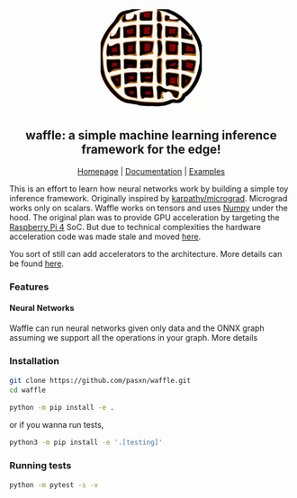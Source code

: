 <div align="center">

<img src="https://raw.githubusercontent.com/pasxn/waffle/docs/docs/assets/logo.jpg" alt="logo" width="180"/>

## waffle: a simple machine learning inference framework for the edge!

[Homepage](https://github.com/pasxn/waffle) | [Documentation](https://github.com/pasxn/waffle/blob/main/docs/abstractions.md) | [Examples](/examples)

</div>

This is an effort to learn how neural networks work by building a simple toy inference framework. Originally inspired by [karpathy/micrograd](https://github.com/karpathy/micrograd). Micrograd works only on scalars. Waffle works on tensors and uses [Numpy](https://numpy.org/) under the hood. The original plan was to provide GPU acceleration by targeting the [Raspberry Pi 4](https://www.raspberrypi.com/products/raspberry-pi-4-model-b/) SoC. But due to technical complexities the hardware acceleration code was made stale and moved [here](https://github.com/pasxn/v3dBLAS).

You sort of still can add accelerators to the architecture. More details can be found [here](https://github.com/pasxn/waffle/blob/main/docs/abstractions.md/#adding-an-accelerator).

### Features
#### Neural Networks

Waffle can run neural networks given only data and the ONNX graph assuming we support all the operations in your graph. More details 

### Installation

```bash
git clone https://github.com/pasxn/waffle.git
cd waffle
```
```bash
python -m pip install -e .
```
or if you wanna run tests,
```bash
python3 -m pip install -e '.[testing]'
```

### Running tests

```bash
python -m pytest -s -v
```